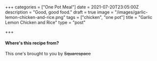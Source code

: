 +++
categories = ["One Pot Meal"]
date = 2021-07-20T23:05:00Z
description = "Good, good food."
draft = true
image = "/images/garlic-lemon-chicken-and-rice.png"
tags = ["chicken", "one pot"]
title = "Garlic Lemon Chicken and Rice"
type = "post"

+++
#### Where's this recipe from?

This one's brought to you by <strike>Squarespace</strike>